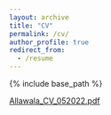 ```yaml
---
layout: archive
title: "CV"
permalink: /cv/
author_profile: true
redirect_from:
  - /resume
---
```


{% include base_path %}

[Allawala_CV_052022.pdf](https://github.com/anushaballawala/anushaballawala.github.io/files/8733766/Allawala_CV_052022.pdf)

